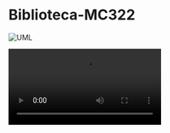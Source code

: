 # Biblioteca-MC322
![UML](https://i.imgur.com/PXIXExQ.jpg)

![Video](https://raw.githubusercontent.com/viniasbr/Biblioteca-MC322/main/trabalho_final_comprimido.mp4)

